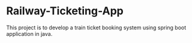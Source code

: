 # Railway-Ticketing-App
This project is to develop a train ticket booking system using spring boot application in java.
